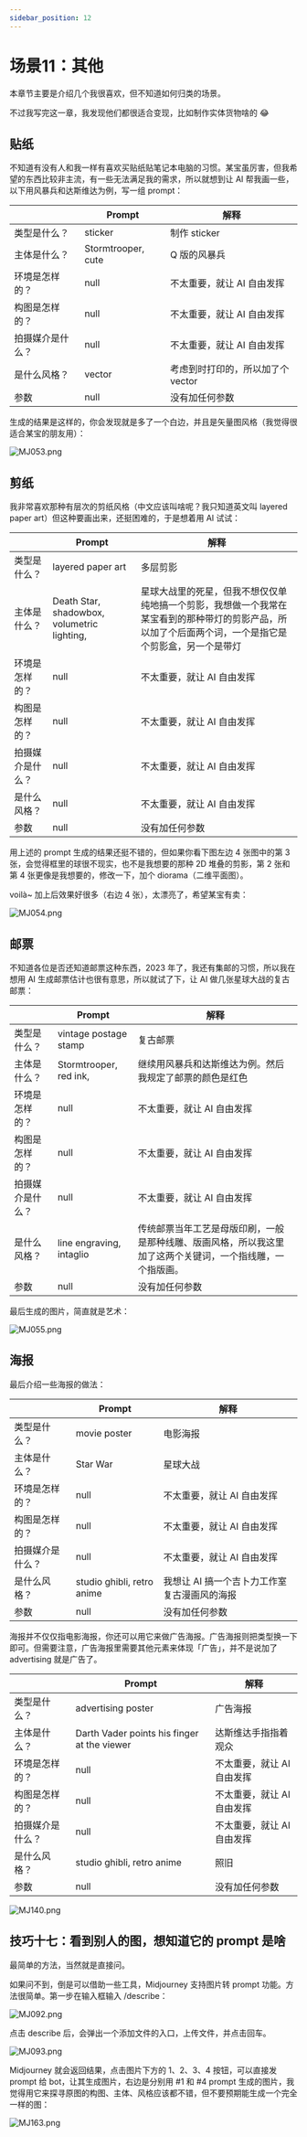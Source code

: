 ```yaml
---
sidebar_position: 12
---
```

# 场景11：其他

本章节主要是介绍几个我很喜欢，但不知道如何归类的场景。

不过我写完这一章，我发现他们都很适合变现，比如制作实体货物啥的 😂

## 贴纸

不知道有没有人和我一样有喜欢买贴纸贴笔记本电脑的习惯。某宝虽厉害，但我希望的东西比较非主流，有一些无法满足我的需求，所以就想到让 AI 帮我画一些，以下用风暴兵和达斯维达为例，写一组 prompt：

|          | **Prompt**         | **解释**               |
| -------- | ------------------ | -------------------- |
| 类型是什么？   | sticker            | 制作 sticker           |
| 主体是什么？   | Stormtrooper, cute | Q 版的风暴兵              |
| 环境是怎样的？  | null               | 不太重要，就让 AI 自由发挥      |
| 构图是怎样的？  | null               | 不太重要，就让 AI 自由发挥      |
| 拍摄媒介是什么？ | null               | 不太重要，就让 AI 自由发挥      |
| 是什么风格？   | vector             | 考虑到时打印的，所以加了个 vector |
| 参数       | null               | 没有加任何参数              |

生成的结果是这样的，你会发现就是多了一个白边，并且是矢量图风格（我觉得很适合某宝的朋友用）：

![MJ053.png](https://cdn.jsdelivr.net/gh/misu198/Midjourney@main/docs/MJ0531713525879.png)

## 剪纸

我非常喜欢那种有层次的剪纸风格（中文应该叫啥呢？我只知道英文叫 layered paper art）但这种要画出来，还挺困难的，于是想着用 AI 试试：

|          | **Prompt**                                  | **解释**                                                                      |
| -------- | ------------------------------------------- | --------------------------------------------------------------------------- |
| 类型是什么？   | layered paper art                           | 多层剪影                                                                        |
| 主体是什么？   | Death Star, shadowbox, volumetric lighting, | 星球大战里的死星，但我不想仅仅单纯地搞一个剪影，我想做一个我常在某宝看到的那种带灯的剪影产品，所以加了个后面两个词，一个是指它是个剪影盒，另一个是带灯 |
| 环境是怎样的？  | null                                        | 不太重要，就让 AI 自由发挥                                                             |
| 构图是怎样的？  | null                                        | 不太重要，就让 AI 自由发挥                                                             |
| 拍摄媒介是什么？ | null                                        | 不太重要，就让 AI 自由发挥                                                             |
| 是什么风格？   | null                                        | 不太重要，就让 AI 自由发挥                                                             |
| 参数       | null                                        | 没有加任何参数                                                                     |

用上述的 prompt 生成的结果还挺不错的，但如果你看下图左边 4 张图中的第 3 张，会觉得框里的球很不现实，也不是我想要的那种 2D 堆叠的剪影，第 2 张和第 4 张更像是我想要的，修改一下，加个 diorama（二维平面图）。

voilà~ 加上后效果好很多（右边 4 张），太漂亮了，希望某宝有卖：

![MJ054.png](https://cdn.jsdelivr.net/gh/misu198/Midjourney@main/docs/MJ0541713525893.png)

## 邮票

不知道各位是否还知道邮票这种东西，2023 年了，我还有集邮的习惯，所以我在想用 AI 生成邮票估计也很有意思，所以就试了下，让 AI 做几张星球大战的复古邮票：

|          | **Prompt**               | **解释**                                                |
| -------- | ------------------------ | ----------------------------------------------------- |
| 类型是什么？   | vintage postage stamp    | 复古邮票                                                  |
| 主体是什么？   | Stormtrooper, red ink,   | 继续用风暴兵和达斯维达为例。然后我规定了邮票的颜色是红色                          |
| 环境是怎样的？  | null                     | 不太重要，就让 AI 自由发挥                                       |
| 构图是怎样的？  | null                     | 不太重要，就让 AI 自由发挥                                       |
| 拍摄媒介是什么？ | null                     | 不太重要，就让 AI 自由发挥                                       |
| 是什么风格？   | line engraving, intaglio | 传统邮票当年工艺是母版印刷，一般是那种线雕、版画风格，所以我这里加了这两个关键词，一个指线雕，一个指版画。 |
| 参数       | null                     | 没有加任何参数                                               |

最后生成的图片，简直就是艺术：

![MJ055.png](https://cdn.jsdelivr.net/gh/misu198/Midjourney@main/docs/MJ0551713525904.png)

## 海报

最后介绍一些海报的做法：

|          | **Prompt**                 | **解释**                   |
| -------- | -------------------------- | ------------------------ |
| 类型是什么？   | movie poster               | 电影海报                     |
| 主体是什么？   | Star War                   | 星球大战                     |
| 环境是怎样的？  | null                       | 不太重要，就让 AI 自由发挥          |
| 构图是怎样的？  | null                       | 不太重要，就让 AI 自由发挥          |
| 拍摄媒介是什么？ | null                       | 不太重要，就让 AI 自由发挥          |
| 是什么风格？   | studio ghibli, retro anime | 我想让 AI 搞一个吉卜力工作室复古漫画风的海报 |
| 参数       | null                       | 没有加任何参数                  |

海报并不仅仅指电影海报，你还可以用它来做广告海报。广告海报则把类型换一下即可。但需要注意，广告海报里需要其他元素来体现「广告」，并不是说加了 advertising 就是广告了。

|          | **Prompt**                                  | **解释**          |
| -------- | ------------------------------------------- | --------------- |
| 类型是什么？   | advertising poster                          | 广告海报            |
| 主体是什么？   | Darth Vader points his finger at the viewer | 达斯维达手指指着观众      |
| 环境是怎样的？  | null                                        | 不太重要，就让 AI 自由发挥 |
| 构图是怎样的？  | null                                        | 不太重要，就让 AI 自由发挥 |
| 拍摄媒介是什么？ | null                                        | 不太重要，就让 AI 自由发挥 |
| 是什么风格？   | studio ghibli, retro anime                  | 照旧              |
| 参数       | null                                        | 没有加任何参数         |

![MJ140.png](https://cdn.jsdelivr.net/gh/misu198/Midjourney@main/docs/MJ1401713525909.png)

## 技巧十七：看到别人的图，想知道它的 prompt 是啥

最简单的方法，当然就是直接问。

如果问不到，倒是可以借助一些工具，Midjourney 支持图片转 prompt 功能。方法很简单。第一步在输入框输入 /describe：

![MJ092.png](https://cdn.jsdelivr.net/gh/misu198/Midjourney@main/docs/MJ09217135259111713525919.png)

点击 describe 后，会弹出一个添加文件的入口，上传文件，并点击回车。

![MJ093.png](https://cdn.jsdelivr.net/gh/misu198/Midjourney@main/docs/MJ0931713525924.png)

Midjourney 就会返回结果，点击图片下方的 1、2、3、4 按钮，可以直接发 prompt 给 bot，让其生成图片，右边是分别用 #1 和 #4 prompt 生成的图片，我觉得用它来探寻原图的构图、主体、风格应该都不错，但不要预期能生成一个完全一样的图：

![MJ163.png](https://cdn.jsdelivr.net/gh/misu198/Midjourney@main/docs/MJ1631713525933.png)

